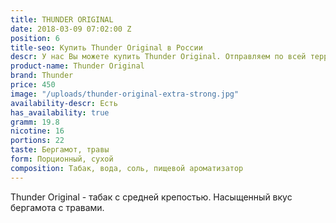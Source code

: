 ```yaml
---
title: THUNDER ORIGINAL
date: 2018-03-09 07:02:00 Z
position: 6
title-seo: Купить Thunder Original в России
descr: У нас Вы можете купить Thunder Original. Отправляем по всей территории России.
product-name: Thunder Original
brand: Thunder
price: 450
image: "/uploads/thunder-original-extra-strong.jpg"
availability-descr: Есть
has_availability: true
gramm: 19.8
nicotine: 16
portions: 22
taste: Бергамот, травы
form: Порционный, сухой
composition: Табак, вода, соль, пищевой ароматизатор
---
```


Thunder Original - табак с средней крепостью. Насыщенный вкус бергамота с травами.